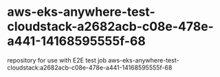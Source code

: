 # aws-eks-anywhere-test-cloudstack-a2682acb-c08e-478e-a441-14168595555f-68
repository for use with E2E test job aws-eks-anywhere-test-cloudstack:a2682acb-c08e-478e-a441-14168595555f-68
